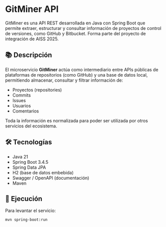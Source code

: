 # GitMiner API

GitMiner es una API REST desarrollada en Java con Spring Boot que permite extraer, estructurar y consultar información de proyectos de control de versiones, como GitHub y Bitbucket. Forma parte del proyecto de integración de AISS 2025.

## 📚 Descripción

El microservicio **GitMiner** actúa como intermediario entre APIs públicas de plataformas de repositorios (como GitHub) y una base de datos local, permitiendo almacenar, consultar y filtrar información de:

- Proyectos (repositories)
- Commits
- Issues
- Usuarios
- Comentarios

Toda la información es normalizada para poder ser utilizada por otros servicios del ecosistema.

## 🛠️ Tecnologías

- Java 21
- Spring Boot 3.4.5
- Spring Data JPA
- H2 (base de datos embebida)
- Swagger / OpenAPI (documentación)
- Maven

## 🚀 Ejecución

Para levantar el servicio:

```bash
mvn spring-boot:run
